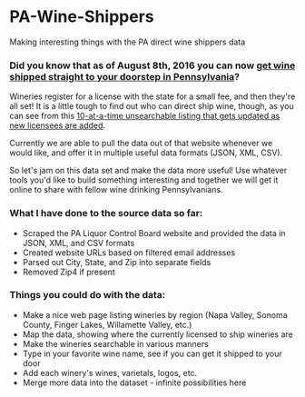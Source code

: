 # PA-Wine-Shippers
Making interesting things with the PA direct wine shippers data


### Did you know that as of August 8th, 2016 you can now [get wine shipped straight to your doorstep in Pennsylvania](http://www.lcb.state.pa.us/PLCB/Licensees/DirectShipping/index.htm)?

Wineries register for a license with the state for a small fee, and then they're all set! 
It is a little tough to find out who can direct ship wine, though, as you can see from this [10-at-a-time unsearchable listing that gets updated as new licensees are added](http://www.lcbapps.lcb.state.pa.us/webapp/Retail/Direct_Shippers_list.asp).

Currently we are able to pull the data out of that website whenever we would like, and offer it in multiple useful data formats (JSON, XML, CSV).

So let's jam on this data set and make the data more useful!
Use whatever tools you'd like to build something interesting and together we will get it online to share with fellow wine drinking Pennsylvanians.

### What I have done to the source data so far:
- Scraped the PA Liquor Control Board website and provided the data in JSON, XML, and CSV formats
- Created website URLs based on filtered email addresses
- Parsed out City, State, and Zip into separate fields
- Removed Zip4 if present

### Things you could do with the data:
- Make a nice web page listing wineries by region (Napa Valley, Sonoma County, Finger Lakes, Willamette Valley, etc.)
- Map the data, showing where the currently licensed to ship wineries are
- Make the wineries searchable in various manners
- Type in your favorite wine name, see if you can get it shipped to your door
- Add each winery's wines, varietals, logos, etc.
- Merge more data into the dataset - infinite possibilities here

